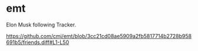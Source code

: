 # emt
Elon Musk following Tracker.

https://github.com/cmj/emt/blob/3cc21cd08ae5909a2fb5817714b2728b958691b5/friends.diff#L1-L50
